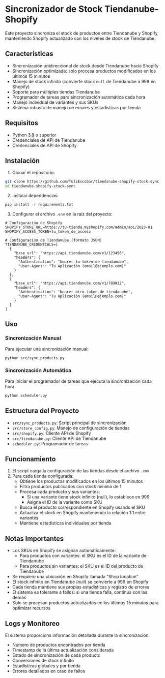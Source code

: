 # Sincronizador de Stock Tiendanube-Shopify

Este proyecto sincroniza el stock de productos entre Tiendanube y Shopify, manteniendo Shopify actualizado con los niveles de stock de Tiendanube.

## Características

- Sincronización unidireccional de stock desde Tiendanube hacia Shopify
- Sincronización optimizada: solo procesa productos modificados en los últimos 15 minutos
- Manejo de stock infinito (convierte stock `null` de Tiendanube a 999 en Shopify)
- Soporte para múltiples tiendas Tiendanube
- Programador de tareas para sincronización automática cada hora
- Manejo individual de variantes y sus SKUs
- Sistema robusto de manejo de errores y estadísticas por tienda

## Requisitos

- Python 3.8 o superior
- Credenciales de API de Tiendanube
- Credenciales de API de Shopify

## Instalación

1. Clonar el repositorio:
```bash
git clone https://github.com/TuliEscobar/tiendanube-shopify-stock-sync.git
cd tiendanube-shopify-stock-sync
```

2. Instalar dependencias:
```bash
pip install -r requirements.txt
```

3. Configurar el archivo `.env` en la raíz del proyecto:
```env
# Configuración de Shopify
SHOPIFY_STORE_URL=https://tu-tienda.myshopify.com/admin/api/2023-01
SHOPIFY_ACCESS_TOKEN=tu_token_de_acceso

# Configuración de Tiendanube (formato JSON)
TIENDANUBE_CREDENTIALS=[
  {
    "base_url": "https://api.tiendanube.com/v1/123456",
    "headers": {
      "Authentication": "bearer tu-token-de-tiendanube",
      "User-Agent": "Tu Aplicación (email@ejemplo.com)"
    }
  },
  {
    "base_url": "https://api.tiendanube.com/v1/789012",
    "headers": {
      "Authentication": "bearer otro-token-de-tiendanube",
      "User-Agent": "Tu Aplicación (email@ejemplo.com)"
    }
  }
]
```

## Uso

### Sincronización Manual

Para ejecutar una sincronización manual:
```bash
python src/sync_products.py
```

### Sincronización Automática

Para iniciar el programador de tareas que ejecuta la sincronización cada hora:
```bash
python scheduler.py
```

## Estructura del Proyecto

- `src/sync_products.py`: Script principal de sincronización
- `src/store_config.py`: Manejo de configuración de tiendas
- `src/shopify.py`: Cliente API de Shopify
- `src/tiendanube.py`: Cliente API de Tiendanube
- `scheduler.py`: Programador de tareas

## Funcionamiento

1. El script carga la configuración de las tiendas desde el archivo `.env`
2. Para cada tienda configurada:
   - Obtiene los productos modificados en los últimos 15 minutos
   - Filtra productos publicados con stock mínimo de 1
   - Procesa cada producto y sus variantes:
     - Si una variante tiene stock infinito (null), lo establece en 999
     - Asigna el ID de la variante como SKU
   - Busca el producto correspondiente en Shopify usando el SKU
   - Actualiza el stock en Shopify manteniendo la relación 1:1 entre variantes
   - Mantiene estadísticas individuales por tienda

## Notas Importantes

- Los SKUs en Shopify se asignan automáticamente:
  - Para productos con variantes: el SKU es el ID de la variante de Tiendanube
  - Para productos sin variantes: el SKU es el ID del producto de Tiendanube
- Se requiere una ubicación en Shopify llamada "Shop location"
- El stock infinito en Tiendanube (null) se convierte a 999 en Shopify
- Cada tienda mantiene sus propias estadísticas y registro de errores
- El sistema es tolerante a fallos: si una tienda falla, continúa con las demás
- Solo se procesan productos actualizados en los últimos 15 minutos para optimizar recursos

## Logs y Monitoreo

El sistema proporciona información detallada durante la sincronización:
- Número de productos encontrados por tienda
- Timestamp de la última actualización considerada
- Estado de sincronización de cada producto
- Conversiones de stock infinito
- Estadísticas globales y por tienda
- Errores detallados en caso de fallos 